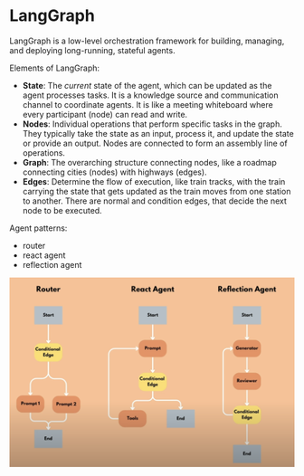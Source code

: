 # LangGraph

LangGraph is a low-level orchestration framework for building, managing, and deploying long-running, stateful agents.

Elements of LangGraph:

- **State**: The _current_ state of the agent, which can be updated as the agent processes tasks. It is a knowledge source and communication channel to coordinate agents. It is like a meeting whiteboard where every participant (node) can read and write.
- **Nodes**: Individual operations that perform specific tasks in the graph. They typically take the state as an input, process it, and update the state or provide an output. Nodes are connected to form an assembly line of operations.
- **Graph**: The overarching structure connecting nodes, like a roadmap connecting cities (nodes) with highways (edges).
- **Edges**: Determine the flow of execution, like train tracks, with the train carrying the state that gets updated as the train moves from one station to another. There are normal and condition edges, that decide the next node to be executed.

Agent patterns:

- router
- react agent
- reflection agent

![Agent Patterns](agent-patterns.png)

